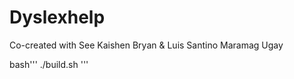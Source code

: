 # Dyslexhelp
Co-created with See Kaishen Bryan & Luis Santino Maramag Ugay

bash'''
./build.sh
'''

